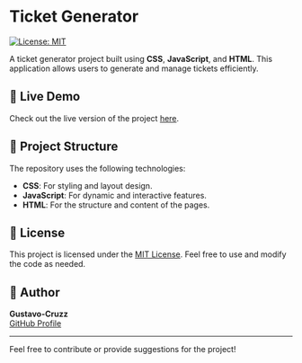 # Ticket Generator

[![License: MIT](https://img.shields.io/badge/License-MIT-yellow.svg)](https://opensource.org/licenses/MIT)

A ticket generator project built using **CSS**, **JavaScript**, and **HTML**. This application allows users to generate and manage tickets efficiently.

## 🚀 Live Demo
Check out the live version of the project [here](https://ticket-generator-bice-seven.vercel.app).

## 📂 Project Structure
The repository uses the following technologies:
- **CSS**: For styling and layout design.
- **JavaScript**: For dynamic and interactive features.
- **HTML**: For the structure and content of the pages.

## 📜 License
This project is licensed under the [MIT License](https://opensource.org/licenses/MIT). Feel free to use and modify the code as needed.

## 👤 Author
**Gustavo-Cruzz**  
[GitHub Profile](https://github.com/Gustavo-Cruzz)

---

Feel free to contribute or provide suggestions for the project!
